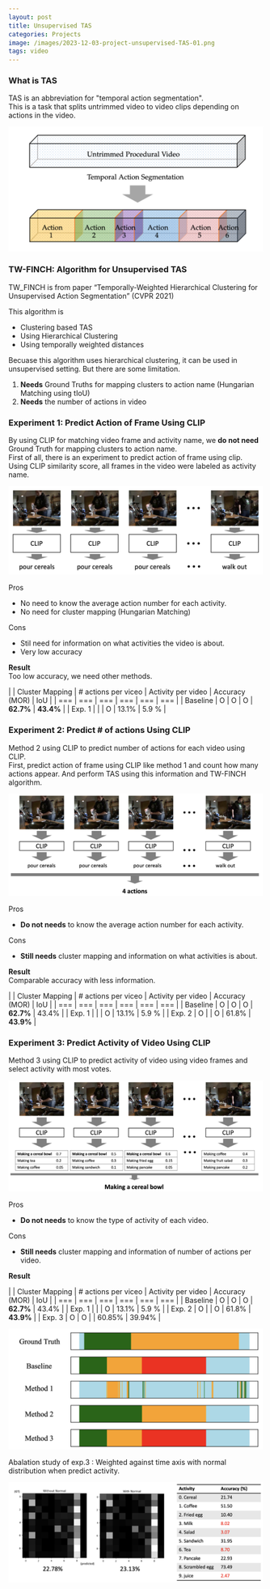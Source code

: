 ```yaml
---
layout: post
title: Unsupervised TAS
categories: Projects
image: /images/2023-12-03-project-unsupervised-TAS-01.png
tags: video 
---
```



### What is TAS

<abbr>TAS</abbr> is an abbreviation for "temporal action segmentation".<br>
This is a task that splits untrimmed video to video clips depending on actions in the video.

![Image](/images/2023-12-03-project-unsupervised-TAS-01.png)


### TW-FINCH: Algorithm for Unsupervised TAS

<abbr>TW_FINCH</abbr> is from paper <q>Temporally-Weighted Hierarchical Clustering for Unsupervised Action Segmentation</q> (CVPR 2021)<br>

This algorithm is
- Clustering based TAS
- Using Hierarchical Clustering
- Using temporally weighted distances

Becuase this algorithm uses hierarchical clustering, it can be used in unsupervised setting.
But there are some limitation.
1. **Needs** Ground Truths for mapping clusters to action name (Hungarian Matching using tIoU)
2. **Needs** the number of actions in video


### Experiment 1: Predict Action of Frame Using CLIP
By using CLIP for matching video frame and activity name, we **do not need** Ground Truth for mapping clusters to action name.<br>
First of all, there is an experiment to predict action of frame using clip.<br>
Using CLIP similarity score, all frames in the video were labeled as activity name.<br>

![Image](/images/2023-12-03-project-unsupervised-TAS-02.png)

Pros
- No need to know the average action number for each activity.
- No need for cluster mapping (Hungarian Matching)

Cons
- Stil need for information on what activities the video is about.
- Very low accuracy

**Result**<br>
Too low accuracy, we need other methods.

| | Cluster Mapping | # actions per viceo | Activity per video | Accuracy (MOR) | IoU |
| === | === | === | === | === | === |
| Baseline | O | O | O | **62.7%** | **43.4%** |
| Exp. 1 | | | O | 13.1% | 5.9 % |

### Experiment 2: Predict # of actions Using CLIP
Method 2 using CLIP to predict number of actions for each video using CLIP.<br>
First, predict action of frame using CLIP like method 1 and count how many actions appear. And perform TAS using this information and TW-FINCH algorithm.

![Image](/images/2023-12-03-project-unsupervised-TAS-03.png)

Pros
- **Do not needs** to know the average action number for each activity.

Cons
- **Still needs** cluster mapping and information on what activities is about.

**Result**<br>
Comparable accuracy with less information.

| | Cluster Mapping | # actions per viceo | Activity per video | Accuracy (MOR) | IoU |
| === | === | === | === | === | === |
| Baseline | O | O | O | **62.7%** | 43.4% |
| Exp. 1 | | | O | 13.1% | 5.9 % |
| Exp. 2 | O | | O | 61.8% | **43.9%** |

### Experiment 3: Predict Activity of Video Using CLIP
Method 3 using CLIP to predict activity of video using video frames and select activity with most votes.

![Image](/images/2023-12-03-project-unsupervised-TAS-04.png)

Pros
- **Do not needs** to know the type of activity of each video.

Cons
- **Still needs** cluster mapping and information of number of actions per video.

**Result**<br>

| | Cluster Mapping | # actions per viceo | Activity per video | Accuracy (MOR) | IoU |
| === | === | === | === | === | === |
| Baseline | O | O | O | **62.7%** | 43.4% |
| Exp. 1 | | | O | 13.1% | 5.9 % |
| Exp. 2 | O | | O | 61.8% | **43.9%** |
| Exp. 3 | O | O | | 60.85% | 39.94% |

![Image](/images/2023-12-03-project-unsupervised-TAS-06.png)

Abalation study of exp.3 : Weighted against time axis with normal distribution when predict activity.

![Image](/images/2023-12-03-project-unsupervised-TAS-05.png)